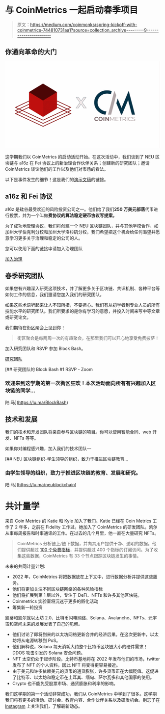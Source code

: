 # 与 CoinMetrics 一起启动春季项目

> 原文：<https://medium.com/coinmonks/spring-kickoff-with-coinmetrics-744810731aa1?source=collection_archive---------9----------------------->

## 你通向革命的大门

![](img/4f71bd507d049797738b889e78e3ff48.png)

这学期我们以 CoinMetrics 的启动活动开始。在这次活动中，我们谈到了 NEU 区块链与 a16z 在 Fei 协议上的新治理合作伙伴关系；创建新的研究团队；邀请 CoinMetrics 谈论他们的工作以及他们对市场的看法。

以下是事件发生的细节！这是我们的[演示文稿](https://docs.google.com/presentation/d/162n5zElOm9rtB2fAqmv_hXysD4X4I7mWf0xEhtIzgQE/edit?usp=sharing)的链接。

## a16z 和 Fei 协议

a16z 是硅谷最受欢迎的风险投资公司之一。他们给了我们**250 万美元部落**代币进行投票，并为一个叫做**费协议的算法稳定硬币协议写提案。**

为了成功地管理协议，我们将创建一个 NEU 区块链团队，并与其他学校合作，如加州大学伯克利分校和加州大学洛杉矶分校。我们希望把这个机会给任何渴望并愿意学习更多关于治理和稳定的公司的人。

您可以使用下面的链接申请加入治理团队

[加入治理](https://docs.google.com/forms/d/e/1FAIpQLSf8QZBvrSGbk77VTzBDA7msiI2tM5D3aMjze5U5Ge6PKgru3A/viewform)

## 春季研究团队

如果您有兴趣深入研究这项技术，并了解更多关于区块链、共识机制、各种平台等如何工作的信息，我们邀请您加入我们的研究团队。

如果这些术语听起来让人不知所措，不要担心。我们有从初学者到专业人员的所有技能水平的研究团队。我们所要求的是你有学习的意愿，并投入时间来写中等文章或研究论文。

我们期待在街区聚会上见到你！

> 街区聚会是每两周一次的有趣聚会，在那里我们可以开心地享受免费披萨！

加入研究团队和 RSVP 参加 Block Bash。

[研究团队](https://docs.google.com/forms/d/e/1FAIpQLScXPpL9bww-Maw0SzVhlZD3-cYJSRP2wv1xL_Z4ELTTL-7oMQ/viewform)

[](https://lu.ma/BlockBash) [## 研究团队的 Block Bash #1 RSVP - Zoom

### 欢迎来到这学期的第一次街区狂欢！本次活动面向所有有兴趣加入区块链的同学…

陆.马](https://lu.ma/BlockBash) 

## 技术和发展

我们的技术和开发团队将亲自参与区块链的项目。你可以使用智能合同、web 开发、NFTs 等等。

如果你对编程感兴趣，加入我们的技术团队—

[](https://lu.ma/neublockchain) [## NEU 区块链组织-学生领导的组织，致力于推进区块链教育…

### 由学生领导的组织，致力于推进区块链的教育、发展和研究。

陆.马](https://lu.ma/neublockchain) 

# 共计量学

来自 Coin Metrics 的 Katie 和 Kyle 加入了我们。Katie 已经在 Coin Metrics 工作了 2 年多，之前在 Fidelity 工作过。她加入了 CoinMetrics 的研发团队。凯尔从事每周报告和时事通讯的工作。在过去的几个月里，他一直在大量研究 NFTs。

> CoinMetrics 分析链上/链下数据，并向其用户提供干净、透明的数据。他们提供超过 [100 个免费指标](http://www.bitcoinkpis.com)，并提供超过 400 个指标的订阅访问。为了收集这些数据，CoinMetrics 有 33 个节点跟踪区块链发生的事情。

未来的共同计量计划:

*   2022 年，CoinMetrics 将把数据放在上下文中，进行数据分析并提供这些服务。
*   他们将更加关注不同区块链网络的各种风险指标
*   他们将扩展到第 1 层以外，专注于 DeFi、NFTs 和许多其他区块链。
*   Coinmetrics 实验室将沉迷于更多的孵化活动
*   筹集新一轮投资

凯蒂和凯尔就以太坊 2.0、比特币闪电网络、Solana、Avalanche、NFTs、元宇宙和空间未来的发展发表了自己的见解。

*   他们讨论了即将到来的以太坊网络更新合并的经济后果。在这次更新中，以太坊将从电源转移到 PoS。
*   他们解释说，Solana 每天消耗大约整个比特币区块链大小的硬件需求！DDOS 攻击引发的 Solana 安全问题。
*   NFT 太空仍处于起步阶段。比特币基地将在 2022 年发布他们的市场，twitter 发布了 NFT 的个人资料，因此 NFT 将变得更容易接近。
*   由于美元和许多依赖美元的货币的通货膨胀，许多货币正在大幅贬值。这促进了比特币、以太坊和稳定币在土耳其、缅甸、萨尔瓦多和其他国家的使用。
*   Crypto 也不能免受股票市场、通货膨胀和利率的影响。

我们这学期的第一个活动非常成功，我们从 CoinMetrics 中学到了很多。这学期我们将有更多的活动、研讨会、教育内容、合作伙伴关系以及研发机会。别忘了在 [Instagram](https://www.instagram.com/neublockchain/) 上关注我们，了解最新动态。